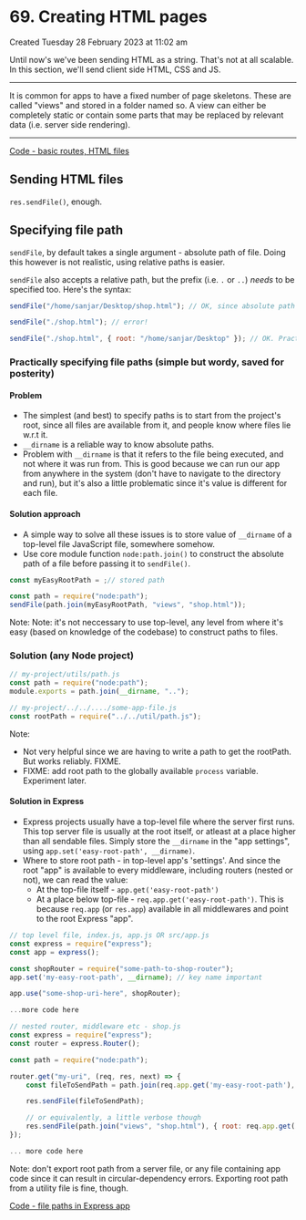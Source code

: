# 69. Creating HTML pages
Created Tuesday 28 February 2023 at 11:02 am

Until now's we've been sending HTML as a string. That's not at all scalable. In this section, we'll send client side HTML, CSS and JS.

---
It is common for apps to have a fixed number of page skeletons. These are called "views" and stored in a folder named so. A view can either be completely static or contain some parts that may be replaced by relevant data (i.e. server side rendering).

---
[Code - basic routes, HTML files](https://github.com/exemplar-codes/traditional-web-app-express/commit/832b70455ac0e57e18c38f0a32dd69d04a6f1df3)

## Sending HTML files
`res.sendFile()`, enough.

## Specifying file path
`sendFile`, by default takes a single argument - absolute path of file. Doing this however is not realistic, using relative paths is easier.

`sendFile` also accepts a relative path, but the prefix (i.e. `.` or `..`) *needs* to be specified too. Here's the syntax:
```js
sendFile("/home/sanjar/Desktop/shop.html"); // OK, since absolute path

sendFile("./shop.html"); // error!

sendFile("./shop.html", { root: "/home/sanjar/Desktop" }); // OK. Practical to use.
```

### Practically specifying file paths (simple but wordy, saved for posterity)
#### Problem
- The simplest (and best) to specify paths is to start from the project's root, since all files are available from it, and people know where files lie w.r.t it.
- `__dirname` is a reliable way to know absolute paths.
- Problem with `__dirname` is that it refers to the file being executed, and not where it was run from. This is good because we can run our app from anywhere in the system (don't have to navigate to the directory and run), but it's also a little problematic since it's value is different for each file.


#### Solution approach
- A simple way to solve all these issues is to store value of `__dirname` of a top-level file JavaScript file, somewhere somehow.
- Use core module function `node:path.join()` to construct the absolute path of a file before passing it to `sendFile()`.
```js
const myEasyRootPath = ;// stored path

const path = require("node:path");
sendFile(path.join(myEasyRootPath, "views", "shop.html"));
```
Note: Note: it's not neccessary to use top-level, any level from where it's easy (based on knowledge of the codebase) to construct paths to files.


### Solution (any Node project)
```js
// my-project/utils/path.js
const path = require("node:path");
module.exports = path.join(__dirname, "..");
```

```js
// my-project/../../..../some-app-file.js
const rootPath = require("../../util/path.js");
```
Note: 
- Not very helpful since we are having to write a path to get the rootPath. But works reliably. FIXME.
- FIXME: add root path to the globally available `process` variable. Experiment later.


#### Solution in Express
- Express projects usually have a top-level file where the server first runs. This top server file is usually at the root itself, or atleast at a place higher than all sendable files. Simply store the `__dirname` in the "app settings", using `app.set('easy-root-path', __dirname)`.
- Where to store root path - in top-level app's 'settings'. And since the root "app" is available  to every middleware, including routers (nested or not), we can read the value:
	- At the top-file itself - `app.get('easy-root-path')`
	- At a place below top-file - `req.app.get('easy-root-path')`. This is because `req.app` (or `res.app`) available in all middlewares and point to the root Express "app".

```js
// top level file, index.js, app.js OR src/app.js
const express = require("express");
const app = express();

const shopRouter = require("some-path-to-shop-router");
app.set('my-easy-root-path', __dirname); // key name important

app.use("some-shop-uri-here", shopRouter);

...more code here
```

```js
// nested router, middleware etc - shop.js
const express = require("express");
const router = express.Router();

const path = require("node:path");

router.get("my-uri", (req, res, next) => {
	const fileToSendPath = path.join(req.app.get('my-easy-root-path'), "views", "shop.html");

	res.sendFile(fileToSendPath);

	// or equivalently, a little verbose though
	res.sendFile(path.join("views", "shop.html"), { root: req.app.get('my-easy-root-path') });
});

... more code here
```
Note: don't export root path from a server file, or any file containing app code since it can result in circular-dependency errors. Exporting root path from a utility file is fine, though.

[Code - file paths in Express app](https://github.com/exemplar-codes/traditional-web-app-express/commit/a448f3db4fe924b61ad5b4f1db03ff60442d9c90)